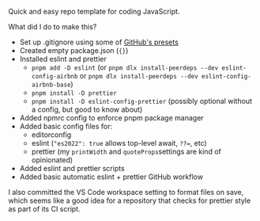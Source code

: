 Quick and easy repo template for coding JavaScript.

What did I do to make this?

- Set up .gitignore using some of [GitHub's presets](https://github.com/github/gitignore)
- Created empty package.json (`{}`)
- Installed eslint and prettier
  - `pnpm add -D eslint` (or `pnpm dlx install-peerdeps --dev eslint-config-airbnb` or `pnpm dlx install-peerdeps --dev eslint-config-airbnb-base`)
  - `pnpm install -D prettier`
  - `pnpm install -D eslint-config-prettier` (possibly optional without a config, but good to know about)
- Added npmrc config to enforce pnpm package manager
- Added basic config files for:
  - editorconfig
  - eslint (`"es2022": true` allows top-level await, `??=`, etc)
  - prettier (my `printWidth` and `quoteProps`settings are kind of opinionated)
- Added eslint and prettier scripts
- Added basic automatic eslint + prettier GitHub workflow

I also committed the VS Code workspace setting to format files on save, which seems like a good idea for a repository that checks for prettier style as part of its CI script.
